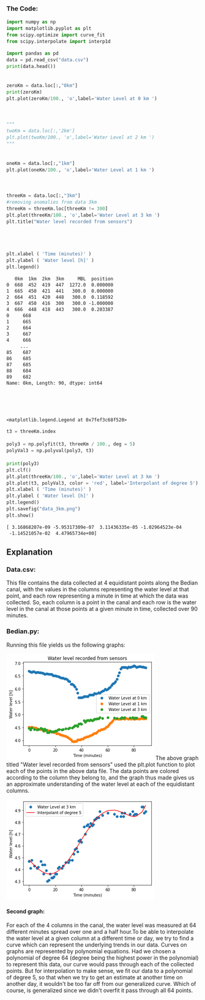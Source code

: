 ### The Code:

```python
import numpy as np
import matplotlib.pyplot as plt
from scipy.optimize import curve_fit
from scipy.interpolate import interp1d 
```


```python
import pandas as pd
data = pd.read_csv("data.csv") 
print(data.head())


zeroKm = data.loc[:,"0km"] 
print(zeroKm)
plt.plot(zeroKm/100., 'o',label='Water Level at 0 km ')



"""
twoKm = data.loc[:,'2km']
plt.plot(twoKm/100., 'o',label='Water Level at 2 km ')
"""


oneKm = data.loc[:,"1km"]
plt.plot(oneKm/100., 'o',label='Water Level at 1 km ')



threeKm = data.loc[:,"3km"]
#removing anomalies from data 3km
threeKm = threeKm.loc[threeKm != 300]
plt.plot(threeKm/100., 'o',label='Water Level at 3 km ')
plt.title("Water level recorded from sensors")




plt.xlabel ( 'Time (minutes)' )
plt.ylabel ( 'Water level [h]' )
plt.legend()
```

       0km  1km  2km  3km     MBL  position
    0  668  452  419  447  1272.0  0.000000
    1  665  450  421  441   300.0  0.000000
    2  664  451  420  448   300.0  0.118592
    3  667  450  416  300   300.0 -1.000000
    4  666  448  418  443   300.0  0.203387
    0     668
    1     665
    2     664
    3     667
    4     666
         ... 
    85    687
    86    685
    87    685
    88    684
    89    682
    Name: 0km, Length: 90, dtype: int64





    <matplotlib.legend.Legend at 0x7fef3c68f520>




```python
t3 = threeKm.index

poly3 = np.polyfit(t3, threeKm / 100., deg = 5)
polyVal3 = np.polyval(poly3, t3)

print(poly3)
plt.clf()
plt.plot(threeKm/100., 'o',label='Water Level at 3 km ')
plt.plot(t3, polyVal3, color = 'red', label='Interpolant of degree 5')
plt.xlabel ( 'Time (minutes)' )
plt.ylabel ( 'Water level [h]' )
plt.legend()
plt.savefig("data_3km.png")
plt.show()
```

    [ 3.16868207e-09 -5.95317309e-07  3.11436335e-05 -1.02964523e-04
     -1.14521057e-02  4.47965734e+00]


    

    
## Explanation

### Data.csv:
This file contains the data collected at 4 equidistant points along the Bedian canal, with the values in the columns representing the water level at that point, and each row representing a minute in time at which the data was collected. So, each column is a point in the canal and each row is the water level in the canal at those points at a given minute in time, collected over 90 minutes.

### Bedian.py:
Running this file yields us the following graphs:


![png](output_1_2.png)
The above graph titled "Water level recorded from sensors" used the plt.plot function to plot each of the points in the above data file. The data points are colored according to the column they belong to, and the graph thus made gives us an approximate understanding of the water level at each of the equidistant columns.






    
![png](output_3_1.png)
#### Second graph:
For each of the 4 columns in the canal, the water level was measured at 64 different minutes spread over one and a half hour.To be able to interpolate the water level at a given column at a different time or day, we try to find a curve which can represent the underlying trends in our data. Curves on graphs are represented by polynomial equations. Had we chosen a polynomial of degree 64 (degree being the highest power in the polynomial) to represent this data, our curve would pass through each of the collected points. But for interpolation to make sense, we fit our data to a polynomial of degree 5, so that when we try to get an estimate at another time on another day, it wouldn't be too far off from our generalized curve. Which of course, is generalized since we didn't overfit it pass through all 64 points.
